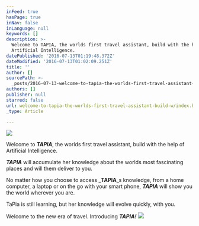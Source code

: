 ```yaml
---
inFeed: true
hasPage: true
inNav: false
inLanguage: null
keywords: []
description: >-
  Welcome to TAPIA, the worlds first travel assistant, build with the help of
  Artificial Intelligence. 
datePublished: '2016-07-13T01:19:48.372Z'
dateModified: '2016-07-13T01:02:09.251Z'
title: ''
author: []
sourcePath: >-
  _posts/2016-07-13-welcome-to-tapia-the-worlds-first-travel-assistant-build-w.md
authors: []
publisher: null
starred: false
url: welcome-to-tapia-the-worlds-first-travel-assistant-build-w/index.html
_type: Article

---
```

![](https://the-grid-user-content.s3-us-west-2.amazonaws.com/56e87d32-f862-4e0e-9603-72e40ac147b9.jpg)

Welcome to _**TAPIA**_, the worlds first travel assistant, build with the help of Artificial Intelligence. 

_**TAPIA**_ will accumulate her knowledge about the worlds most fascinating places and will them deliver to you. 

No matter how you choose to access _**TAPIA**_s knowledge, from a home computer, a laptop or on the go with your smart phone, _**TAPIA**_ will show you the world wherever you are.

TaPia is still learning, but her knowledge will evolve quickly, with you.

Welcome to the new era of travel. Introducing _**TAPIA!**_
![](https://the-grid-user-content.s3-us-west-2.amazonaws.com/dafd123b-f741-433d-b8bc-9864bb10303b.jpg)